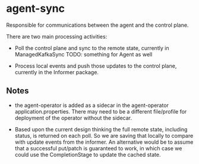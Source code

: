 # agent-sync

Responsible for communications between the agent and the control plane.

There are two main processing activities:

- Poll the control plane and sync to the remote state, currently in ManagedKafkaSync TODO: something for Agent as well

- Process local events and push those updates to the control plane, currently in the Informer package.

## Notes

- the agent-operator is added as a sidecar in the agent-operator application.properties.  There may need to be a different file/profile for deployment of the operator without the sidecar.

- Based upon the current design thinking the full remote state, including status, is returned on each poll.  So we are saving that locally to compare with update events from the informer.  An alternative would be to assume that a successful put/patch is guaranteed to work, in which case we could use the CompletionStage to update the cached state.
